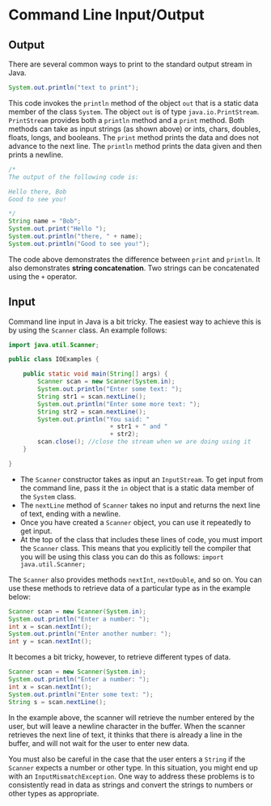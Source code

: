 Command Line Input/Output
=========================

## Output

There are several common ways to print to the standard output stream in Java.

```java
System.out.println("text to print");
```

This code invokes the `println` method of the object `out` that is a static data member of the class `System`. The object `out` is of type `java.io.PrintStream`.  `PrintStream` provides both a `println` method and a `print` method.  Both methods can take as input strings (as shown above) or ints, chars, doubles, floats, longs, and booleans.  The `print` method prints the data and does not advance to the next line.  The `println` method prints the data given and then prints a newline.  

```java
/*
The output of the following code is:

Hello there, Bob
Good to see you!

*/
String name = "Bob";
System.out.print("Hello ");
System.out.println("there, " + name);
System.out.println("Good to see you!");
```

The code above demonstrates the difference between `print` and `println`.  It also demonstrates **string concatenation**.  Two strings can be concatenated using the `+` operator.

## Input

Command line input in Java is a bit tricky.  The easiest way to achieve this is by using the `Scanner` class.  An example follows:

```java
import java.util.Scanner;

public class IOExamples {

	public static void main(String[] args) {
		Scanner scan = new Scanner(System.in);
		System.out.println("Enter some text: ");
		String str1 = scan.nextLine();
		System.out.println("Enter some more text: ");
		String str2 = scan.nextLine();	
		System.out.println("You said: " 
							+ str1 + " and "
							+ str2);
		scan.close(); //close the stream when we are doing using it
	}

}

```

- The `Scanner` constructor takes as input an `InputStream`.  To get input from the command line, pass it the `in` object that is a static data member of the `System` class.
- The `nextLine` method of `Scanner` takes no input and returns the next line of text, ending with a newline.
- Once you have created a `Scanner` object, you can use it repeatedly to get input.
- At the top of the class that includes these lines of code, you must import the `Scanner` class.  This means that you explicitly tell the compiler that you will be using this class you can do this as follows:
`import java.util.Scanner;`

The `Scanner` also provides methods `nextInt`, `nextDouble`, and so on.  You can use these methods to retrieve data of a particular type as in the example below:

```java
Scanner scan = new Scanner(System.in);
System.out.println("Enter a number: ");
int x = scan.nextInt();
System.out.println("Enter another number: ");
int y = scan.nextInt();
```

It becomes a bit tricky, however, to retrieve different types of data.

```java
Scanner scan = new Scanner(System.in);
System.out.println("Enter a number: ");
int x = scan.nextInt();
System.out.println("Enter some text: ");
String s = scan.nextLine();
```

In the example above, the scanner will retrieve the number entered by the user, but will leave a newline character in the buffer.  When the scanner retrieves the next line of text, it thinks that there is already a line in the buffer, and will not wait for the user to enter new data.  

You must also be careful in the case that the user enters a `String` if the `Scanner` expects a number or other type. In this situation, you might end up with an `InputMismatchException`. One way to address these problems is to consistently read in data as strings and convert the strings to numbers or other types as appropriate.